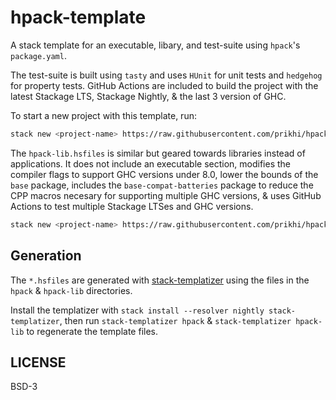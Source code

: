 # hpack-template

A stack template for an executable, libary, and test-suite using `hpack`'s
`package.yaml`.

The test-suite is built using `tasty` and uses `HUnit` for unit tests and
`hedgehog` for property tests. GitHub Actions are included to build the project
with the latest Stackage LTS, Stackage Nightly, & the last 3 version of GHC.

To start a new project with this template, run:

```sh
stack new <project-name> https://raw.githubusercontent.com/prikhi/hpack-template/master/hpack.hsfiles
```

The `hpack-lib.hsfiles` is similar but geared towards libraries instead of
applications. It does not include an executable section, modifies the compiler
flags to support GHC versions under 8.0, lower the bounds of the `base`
package, includes the `base-compat-batteries` package to reduce the CPP
macros necesary for supporting multiple GHC versions, & uses GitHub Actions to
test multiple Stackage LTSes and GHC versions.

```sh
stack new <project-name> https://raw.githubusercontent.com/prikhi/hpack-template/master/hpack-lib.hsfiles
```


## Generation

The `*.hsfiles` are generated with
[stack-templatizer](https://github.com/prikhi/stack-templatizer) using the
files in the `hpack` & `hpack-lib` directories.

Install the templatizer with `stack install --resolver nightly
stack-templatizer`, then run `stack-templatizer hpack` & `stack-templatizer
hpack-lib` to regenerate the template files.


## LICENSE

BSD-3
